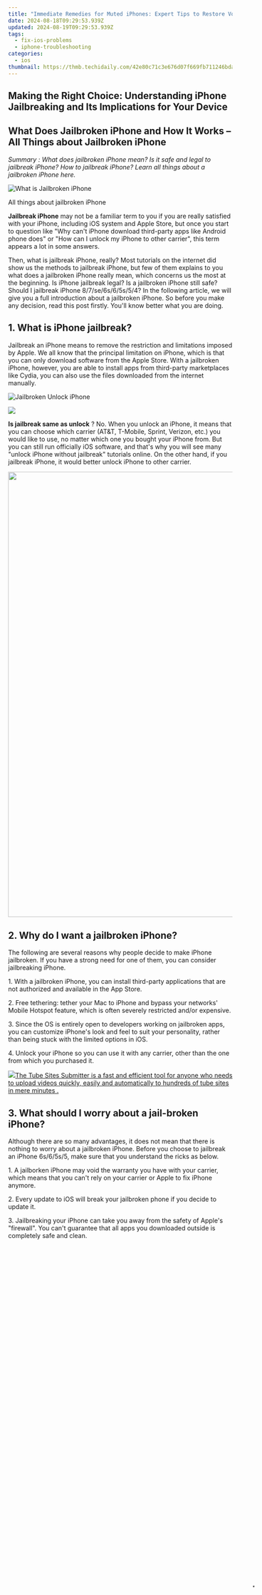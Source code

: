 ```yaml
---
title: "Immediate Remedies for Muted iPhones: Expert Tips to Restore Volume Fast!"
date: 2024-08-18T09:29:53.939Z
updated: 2024-08-19T09:29:53.939Z
tags:
  - fix-ios-problems
  - iphone-troubleshooting
categories:
  - ios
thumbnail: https://thmb.techidaily.com/42e80c71c3e676d07f669fb711246bda708f83a958555a8cf5d9869ea65371d4.jpg
---
```


## Making the Right Choice: Understanding iPhone Jailbreaking and Its Implications for Your Device

## What Does Jailbroken iPhone and How It Works – All Things about Jailbroken iPhone

_Summary : What does jailbroken iPhone mean? Is it safe and legal to jailbreak iPhone? How to jailbreak iPhone? Learn all things about a jailbroken iPhone here._

![What is Jailbroken iPhone](https://www.aiseesoft.com/images/ios-system-recovery/what-is-jailbroken-iphone.jpg)

All things about jailbroken iPhone

**Jailbreak iPhone** may not be a familiar term to you if you are really satisfied with your iPhone, including iOS system and Apple Store, but once you start to question like "Why can't iPhone download third-party apps like Android phone does" or "How can I unlock my iPhone to other carrier", this term appears a lot in some answers.

 Then, what is jailbreak iPhone, really? Most tutorials on the internet did show us the methods to jailbreak iPhone, but few of them explains to you what does a jailbroken iPhone really mean, which concerns us the most at the beginning. Is iPhone jailbreak legal? Is a jailbroken iPhone still safe? Should I jailbreak iPhone 8/7/se/6s/6/5s/5/4? In the following article, we will give you a full introduction about a jailbroken iPhone. So before you make any decision, read this post firstly. You'll know better what you are doing.

## 1\. What is iPhone jailbreak?

 Jailbreak an iPhone means to remove the restriction and limitations imposed by Apple. We all know that the principal limitation on iPhone, which is that you can only download software from the Apple Store. With a jailbroken iPhone, however, you are able to install apps from third-party marketplaces like Cydia, you can also use the files downloaded from the internet manually.

![Jailbroken Unlock iPhone](https://www.aiseesoft.com/images/ios-system-recovery/jailbroken-unlock-iphone.jpg)
<!-- affiliate ads begin -->
<a href="https://shop.mondly.com/affiliate.php?ACCOUNT=ATISTUDI&AFFILIATE=108875&PATH=https%3A%2F%2Fwww.mondly.com%3FAFFILIATE%3D108875%26RESOURCE%3D%2BEducational%2B970x90%2B"><img src="https://secure.avangate.com/images/merchant/69c418c33ec2e1a4267fa9bb77fa1428/educational-970x90.gif" border="0"></a>
<!-- affiliate ads end -->

**Is jailbreak same as unlock** ? No. When you unlock an iPhone, it means that you can choose which carrier (AT&T, T-Mobile, Sprint, Verizon, etc.) you would like to use, no matter which one you bought your iPhone from. But you can still run officially iOS software, and that's why you will see many "unlock iPhone without jailbreak" tutorials online. On the other hand, if you jailbreak iPhone, it would better unlock iPhone to other carrier.

<!-- affiliate ads begin -->
<a href="https://funwhole.sjv.io/c/5597632/1702887/17189" target="_top" id="1702887"><img src="//a.impactradius-go.com/display-ad/17189-1702887" border="0" alt="" width="1000" height="1000"/></a><img height="0" width="0" src="https://imp.pxf.io/i/5597632/1702887/17189" style="position:absolute;visibility:hidden;" border="0" />
<!-- affiliate ads end -->
## 2\. Why do I want a jailbroken iPhone?

 The following are several reasons why people decide to make iPhone jailbroken. If you have a strong need for one of them, you can consider jailbreaking iPhone.

 1\. With a jailbroken iPhone, you can install third-party applications that are not authorized and available in the App Store.

 2\. Free tethering: tether your Mac to iPhone and bypass your networks' Mobile Hotspot feature, which is often severely restricted and/or expensive.

 3\. Since the OS is entirely open to developers working on jailbroken apps, you can customize iPhone's look and feel to suit your personality, rather than being stuck with the limited options in iOS.

 4\. Unlock your iPhone so you can use it with any carrier, other than the one from which you purchased it.

<!-- affiliate ads begin -->
<a href="https://secure.2checkout.com/order/checkout.php?PRODS=4531356&QTY=1&AFFILIATE=108875&CART=1"><img src="https://secure.avangate.com/images/merchant/8fdd149fcaa7058caccc9c4ad5b0d89a/products/tss-box.JPG" border="0">The Tube Sites Submitter is a fast and efficient tool for anyone who needs to upload videos quickly, easily and automatically to hundreds of tube sites in mere minutes . </a>
<!-- affiliate ads end -->
## 3\. What should I worry about a jail-broken iPhone?

 Although there are so many advantages, it does not mean that there is nothing to worry about a jailbroken iPhone. Before you choose to jailbreak an iPhone 6s/6/5s/5, make sure that you understand the ricks as below.

 1\. A jailborken iPhone may void the warranty you have with your carrier, which means that you can't rely on your carrier or Apple to fix iPhone anymore.

 2\. Every update to iOS will break your jailbroken phone if you decide to update it.

 3\. Jailbreaking your iPhone can take you away from the safety of Apple's "firewall". You can't guarantee that all apps you downloaded outside is completely safe and clean.

<!-- affiliate ads begin -->
<span id="1793213">
					<video width="1080" height="1620" style="cursor:pointer"
           poster="//a.impactradius-go.com/display-clicktoplayimage/1793213.jpeg"
           onclick="if(!this.playClicked){this.play();this.setAttribute('controls',true);this.playClicked=true;}">
	   <source src="//a.impactradius-go.com/display-ad/19135-1793213">
	   <img src="//a.impactradius-go.com/display-clicktoplayimage/1793213.jpeg" style="border: none; height: 100%; width: 100%; object-fit: contain">
	</video>
	<div style="width:1080px;text-align:center"><a href="javascript:window.open(decodeURIComponent('https%3A%2F%2Ftinyland.pxf.io%2Fc%2F5597632%2F1793213%2F19135'), '_blank');void(0);">Click here</a></div>
</span>
<img height="0" width="0" src="https://imp.pxf.io/i/5597632/1793213/19135" style="position:absolute;visibility:hidden;" border="0" />
<!-- affiliate ads end -->
## 4\. Is jailbreaking iPhone legal?

 The legality of jailbreaking your iPhone, iPod, iPad, etc., sometimes changes as new laws are placed. It's also not the same in every country. But in general,**it is not illegal** .

![Jailbreak iPhone Legal](https://www.aiseesoft.com/images/ios-system-recovery/jailbreak-iphone-legally.jpg)
<!-- affiliate ads begin -->
<a href="https://united.elfm.net/c/5597632/748964/4704" target="_top" id="748964"><img src="//a.impactradius-go.com/display-ad/4704-748964" border="0" alt="" width="300" height="250"/></a><img height="0" width="0" src="https://united.elfm.net/i/5597632/748964/4704" style="position:absolute;visibility:hidden;" border="0" />
<!-- affiliate ads end -->

 It's easy to see why you might think that jailbreaking is illegal. While most of the things you can do with a jailbroken iPhone are harmless, you can use it for bad, like getting paid apps for free. Even a few years ago, there was a jailbreak app that let you download pirated copies of paid iPhone apps. That is why Apple official strongly suggest you not to do. But even you did this, it doesn't mean you are committing a crime.

<!-- affiliate ads begin -->
<a href="https://sentrypc.7eer.net/c/5597632/398453/3022" target="_top" id="398453"><img src="//a.impactradius-go.com/display-ad/3022-398453" border="0" alt="www.sentrypc.com" width="580" height="400"/></a><img height="0" width="0" src="https://sentrypc.7eer.net/i/5597632/398453/3022" style="position:absolute;visibility:hidden;" border="0" />
<!-- affiliate ads end -->
## 5\. How to jailbreak iPhone?

 If you have made up your mind to make your iPhone 6s/6/5s/5 jailbroken, you can follow the steps below to jailbreak iPhone.

 1\. When it comes to jailbreaking your iPhone, it's always best to backup iPhone while you can. As we said before, jailbreak is a rather risky process, you never know what will happen.

 2\. The jailbreaking process can vary a lot with different iPhone models and iOS versions. Therefore, confirm the iOS version and model on your device, and choose jailbreak tools accordingly.

 3\. Start the jailbreak process. Most jailbreak is a bit complicated, you can follow the instructions to learn[how to jailbreak iPhone](https://tools.techidaily.com/) .

 4\. After you get a jailbroken iPhone, take the time to restore all your precious data back onto your iOS device, and then you can do the victory dance!

## 5\. How to jailbreak iPhone?

 If you have made up your mind to make your iPhone 6s/6/5s/5 jailbroken, you can follow the steps below to jailbreak iPhone.

![How to Jailbreak iPhone](https://www.aiseesoft.com/images/ios-system-recovery/how-to-jailbreak-iphone.jpg)

 1\. When it comes to jailbreaking your iPhone, it's always best to backup iPhone while you can. As we said before, jailbreak is a rather risky process, you never know what will happen.

 2\. The jailbreaking process can vary a lot with different iPhone models and iOS versions. Therefore, confirm the iOS version and model on your device, and choose jailbreak tools accordingly.

 3\. Start the jailbreak process. Most jailbreak is a bit complicated, you can follow the instructions to learn how to jailbreak iPhone.

 4\. After you get a jailbroken iPhone, take the time to restore all your precious data back onto your iOS device, and then you can do the victory dance!

## 6\. I don't like my jailbroken iPhone, can I unjailbreak it?

 Since jailbreaking can cause performance issues and lose your chance to update iOS system, some of you might start to consider getting iPhone back to unjailbreak state. Is this possible? Of course. There are actually quite a few methods you can use to unjailbreak iPhone. Here is the informative article you can learn to[unjailbreak iPhone](https://tools.techidaily.com/) .

 In this article, we mainly introduce you all things you should know about jailbroken iPhone. Still have more questions? Feel free to leave your comments down below.

What do you think of this post?

* [1](https://tools.techidaily.com/)
* [2](https://tools.techidaily.com/)
* [3](https://tools.techidaily.com/)
* [4](https://tools.techidaily.com/)
* [5](https://tools.techidaily.com/)

Excellent

Rating: 4.8 / 5 (based on 102 votes)

[author picture](https://www.aiseesoft.com/images/author/louisa.png) ](https://tools.techidaily.com/)

 May 31, 2018 12:12 / Updated by[Louisa White](https://tools.techidaily.com/) to[Fix iOS Problems](https://tools.techidaily.com/)

<ins class="adsbygoogle"
     style="display:block"
     data-ad-format="autorelaxed"
     data-ad-client="ca-pub-7571918770474297"
     data-ad-slot="1223367746"></ins>



<ins class="adsbygoogle"
     style="display:block"
     data-ad-client="ca-pub-7571918770474297"
     data-ad-slot="8358498916"
     data-ad-format="auto"
     data-full-width-responsive="true"></ins>

<span class="atpl-alsoreadstyle">Also read:</span>
<div><ul>
<li><a href="https://vp-tips.techidaily.com/new-2024-approved-boost-iphone-photographic-finesse-with-essential-additions/"><u>[New] 2024 Approved  Boost iPhone Photographic Finesse with Essential Additions</u></a></li>
<li><a href="https://remote-screen-capture.techidaily.com/new-2024-approved-top-5-xbox-external-hard-drive-you-can-find/"><u>[New] 2024 Approved  Top 5 Xbox External Hard Drive You Can Find</u></a></li>
<li><a href="https://instagram-video-recordings.techidaily.com/new-flipping-the-script-on-instagrams-video-content-for-2024/"><u>[New] Flipping the Script on Instagram's Video Content for 2024</u></a></li>
<li><a href="https://youtube-stream.techidaily.com/new-fortune-on-screen-achieving-youtube-earnings-unlinked-from-ads/"><u>[New] Fortune on Screen  Achieving YouTube Earnings Unlinked From Ads</u></a></li>
<li><a href="https://facebook-video-footage.techidaily.com/new-mastering-creativity-top-10-yt-reaction-hacks/"><u>[New] Mastering Creativity  Top 10 YT Reaction Hacks</u></a></li>
<li><a href="https://instagram-video-recordings.techidaily.com/updated-in-2024-instagram-savings-straightforward-and-diversified-methods-unveiled/"><u>[Updated] In 2024, Instagram Savings  Straightforward & Diversified Methods Unveiled</u></a></li>
<li><a href="https://screen-activity-recording.techidaily.com/updated-screencast-o-matic-review-everything-you-need-to-know-for-2024/"><u>[Updated] Screencast-O-Matic Review  Everything You Need To Know for 2024</u></a></li>
<li><a href="https://vp-tips.techidaily.com/updated-superior-extra-memory-solution-for-sony-a7c-for-2024/"><u>[Updated] Superior Extra Memory Solution for Sony A7C for 2024</u></a></li>
<li><a href="https://some-tips.techidaily.com/updated-the-essence-of-style-in-ae-title-design/"><u>[Updated] The Essence of Style in AE Title Design</u></a></li>
<li><a href="https://facebook-videos.techidaily.com/updated-the-inverse-photo-journey-through-facebooks-vast-web/"><u>[Updated] The Inverse Photo Journey Through Facebook’s Vast Web</u></a></li>
<li><a href="https://youtube-docs.techidaily.com/ed-youtube-shorts-templates-understanding-the-fundamentals-for-2024/"><u>[Updated] YouTube Shorts Templates  Understanding the Fundamentals for 2024</u></a></li>
<li><a href="https://os-tips.techidaily.com/complete-guide-retrieving-lost-information-from-your-iphones-sd-card/"><u>Complete Guide: Retrieving Lost Information From Your iPhone's SD Card</u></a></li>
<li><a href="https://os-tips.techidaily.com/complete-imyfone-d-back-overview-tips-benefits-and-user-experience/"><u>Complete IMyFone D-Back Overview – Tips, Benefits, & User Experience</u></a></li>
<li><a href="https://os-tips.techidaily.com/complete-step-by-step-guide-how-to-safely-restore-your-iphone-without-losing-any-data/"><u>Complete Step-by-Step Guide: How to Safely Restore Your iPhone Without Losing Any Data</u></a></li>
<li><a href="https://os-tips.techidaily.com/comprehensive-tutorial-on-retrieving-bookmarks-in-safari-after-itunes-restoration/"><u>Comprehensive Tutorial on Retrieving Bookmarks in Safari After iTunes Restoration</u></a></li>
<li><a href="https://os-tips.techidaily.com/default-methods-to-retrieve-accidentally-deleted-facebook-messenger-conversations-a-step-by-step-guide/"><u>Default Methods to Retrieve Accidentally Deleted Facebook Messenger Conversations: A Step-by-Step Guide</u></a></li>
<li><a href="https://os-tips.techidaily.com/1723620268460-discover-the-best-iphone-file-recovery-tools-retrieve-your-accidentally-deleted-data-in-just-5-steps/"><u>Discover the Best iPhone File Recovery Tools - Retrieve Your Accidentally Deleted Data in Just 5 Steps</u></a></li>
<li><a href="https://os-tips.techidaily.com/discover-the-best-iphone-file-recovery-tools-retrieve-your-accidentally-deleted-data-in-just-5-steps/"><u>Discover the Best iPhone File Recovery Tools - Retrieve Your Accidentally Deleted Data in Just 5 Steps!</u></a></li>
<li><a href="https://os-tips.techidaily.com/easy-tips-to-retrieve-accidentally-deleted-photos-from-ios-and-android-smartphones/"><u>Easy Tips to Retrieve Accidentally Deleted Photos From iOS and Android Smartphones</u></a></li>
<li><a href="https://os-tips.techidaily.com/finding-ways-to-retrieve-lost-phone-numbers-from-your-iphone-even-without-a-previous-copy/"><u>Finding Ways to Retrieve Lost Phone Numbers From Your iPhone, Even without a Previous Copy</u></a></li>
<li><a href="https://facebook-video-recording.techidaily.com/from-periscope-to-pro-livestreaming-basics-for-ios-and-android-for-2024/"><u>From Periscope to Pro  Livestreaming Basics for iOS and Android for 2024</u></a></li>
<li><a href="https://android-frp.techidaily.com/how-to-bypass-google-frp-lock-from-oppo-a79-5g-devices-by-drfone-android/"><u>How to Bypass Google FRP Lock from Oppo A79 5G Devices</u></a></li>
<li><a href="https://os-tips.techidaily.com/how-to-recover-lost-songs-from-your-iphone-a-no-backup-guide/"><u>How to Recover Lost Songs From Your iPhone: A No-Backup Guide</u></a></li>
<li><a href="https://os-tips.techidaily.com/how-to-rescue-deleted-phone-numbers-effective-strategies-for-retrieving-iphone-contact-information/"><u>How to Rescue Deleted Phone Numbers: Effective Strategies for Retrieving iPhone Contact Information</u></a></li>
<li><a href="https://os-tips.techidaily.com/how-to-retrieve-lost-sms-conversations-a-guide-to-restoring-deleted-texts/"><u>How To Retrieve Lost SMS Conversations: A Guide To Restoring Deleted Texts</u></a></li>
<li><a href="https://android-transfer.techidaily.com/how-to-use-phone-clone-to-migrate-your-vivo-v27-data-drfone-by-drfone-transfer-from-android-transfer-from-android/"><u>How to Use Phone Clone to Migrate Your Vivo V27 Data? | Dr.fone</u></a></li>
<li><a href="https://android-frp.techidaily.com/in-2024-about-realme-gt-neo-5-se-frp-bypass-by-drfone-android/"><u>In 2024, About Realme GT Neo 5 SE FRP Bypass</u></a></li>
<li><a href="https://location-social.techidaily.com/in-2024-how-to-change-your-samsung-galaxy-f14-5g-location-on-twitter-drfone-by-drfone-virtual-android/"><u>In 2024, How to Change your Samsung Galaxy F14 5G Location on Twitter | Dr.fone</u></a></li>
<li><a href="https://instagram-clips.techidaily.com/in-2024-tap-into-instagrams-secret-stash-of-free-filters-with-search/"><u>In 2024, Tap Into Instagram’s Secret Stash of Free Filters with Search</u></a></li>
<li><a href="https://facebook-video-share.techidaily.com/in-2024-youtube-audio-made-simple-for-imovie-editors/"><u>In 2024, YouTube Audio, Made Simple for iMovie Editors</u></a></li>
<li><a href="https://os-tips.techidaily.com/itunes-file-rescue-techniques-how-to-retrieve-lost-ios-content-from-your-backups/"><u>ITunes File Rescue Techniques: How to Retrieve Lost iOS Content From Your Backups</u></a></li>
<li><a href="https://tech-revival.techidaily.com/master-the-internet-realm-perplexity-ai-the-premiere-tool-for-supercharged-google-queries/"><u>Master the Internet Realm: Perplexity AI, the Premiere Tool for Supercharged Google Queries</u></a></li>
<li><a href="https://os-tips.techidaily.com/maximize-your-imessages-top-tips-for-secure-backups-and-must-have-utilities-on-ios-devices/"><u>Maximize Your iMessages: Top Tips for Secure Backups and Must-Have Utilities on iOS Devices</u></a></li>
<li><a href="https://os-tips.techidaily.com/1723620271210-missing-from-my-phone-recover-vanished-iphone-pictures-fast/"><u>Missing From My Phone: Recover Vanished iPhone Pictures Fast!</u></a></li>
<li><a href="https://ai-video-translation.techidaily.com/new-how-to-translate-audiovideo-content-from-spanish-to-english-and-vice-versa/"><u>New How to Translate Audio/Video Content From Spanish to English and Vice Versa?</u></a></li>
<li><a href="https://ai-video-apps.techidaily.com/new-in-2024-make-a-fake-face-online-for-free-top-rated-tools/"><u>New In 2024, Make a Fake Face Online for Free Top Rated Tools</u></a></li>
<li><a href="https://os-tips.techidaily.com/offline-and-online-solutions-for-retrieving-lost-instagram-dms-on-your-phone-complete-tutorial/"><u>Offline & Online Solutions for Retrieving Lost Instagram DMs on Your Phone - Complete Tutorial</u></a></li>
<li><a href="https://win11-tips.techidaily.com/overcoming-mspm-setup-obstacles-in-windows-vista/"><u>Overcoming MSPM Setup Obstacles in Windows Vista</u></a></li>
<li><a href="https://os-tips.techidaily.com/recover-lost-iphone-applications-quickly-the-ultimate-troubleshooting-guide/"><u>Recover Lost iPhone Applications Quickly – The Ultimate Troubleshooting Guide</u></a></li>
<li><a href="https://os-tips.techidaily.com/recover-lost-or-hidden-conversations-three-methods-for-restoring-deleted-facebook-messenger-messages-on-iphone/"><u>Recover Lost or Hidden Conversations: Three Methods for Restoring Deleted Facebook Messenger Messages on iPhone</u></a></li>
<li><a href="https://os-tips.techidaily.com/recovering-lost-messages-a-guide-to-retrieving-deleted-text-conversations/"><u>Recovering Lost Messages: A Guide to Retrieving Deleted Text Conversations</u></a></li>
<li><a href="https://os-tips.techidaily.com/rescue-your-lost-iphone-videos-a-step-by-step-guide-to-data-recovery/"><u>Rescue Your Lost iPhone Videos: A Step-by-Step Guide to Data Recovery</u></a></li>
<li><a href="https://win-blog.techidaily.com/resolved-monster-hunter-rise-wont-start-issue/"><u>Resolved: Monster Hunter Rise Won't Start Issue</u></a></li>
<li><a href="https://os-tips.techidaily.com/restoring-lost-information-from-your-iphone-expert-guide-and-tips/"><u>Restoring Lost Information From Your iPhone: Expert Guide and Tips</u></a></li>
<li><a href="https://os-tips.techidaily.com/restoring-lost-iphone-messages-through-itunes-expert-tips-and-tricks/"><u>Restoring Lost iPhone Messages Through iTunes: Expert Tips & Tricks</u></a></li>
<li><a href="https://os-tips.techidaily.com/retrieving-accidentally-deleted-photos-on-your-ipod-touch-effective-strategies-and-tools/"><u>Retrieving Accidentally Deleted Photos on Your iPod Touch – Effective Strategies and Tools</u></a></li>
<li><a href="https://os-tips.techidaily.com/retrieving-lost-messages-essential-techniques-for-sms-recovery-on-your-device/"><u>Retrieving Lost Messages: Essential Techniques for SMS Recovery on Your Device</u></a></li>
<li><a href="https://os-tips.techidaily.com/reviving-your-vanished-connections-a-step-by-step-guide-post-iphone-update-or-jailbreak/"><u>Reviving Your Vanished Connections: A Step-by-Step Guide Post-iPhone Update or Jailbreak</u></a></li>
<li><a href="https://fix-guide.techidaily.com/samsung-galaxy-a15-4g-camera-not-working-unexpected-error-fix-it-now-drfone-by-drfone-fix-android-problems-fix-android-problems/"><u>Samsung Galaxy A15 4G Camera Not Working Unexpected Error? Fix It Now | Dr.fone</u></a></li>
<li><a href="https://os-tips.techidaily.com/saving-your-iphone-from-water-woes-top-3-techniques/"><u>Saving Your iPhone From Water Woes: Top 3 Techniques</u></a></li>
<li><a href="https://win-howtos.techidaily.com/steam-store-loading-problems-heres-how-to-fix-them-easily/"><u>Steam Store Loading Problems? Here's How to Fix Them Easily</u></a></li>
<li><a href="https://os-tips.techidaily.com/step-by-step-tutorial-restoring-deleted-photos-from-icloud-photo-streams-efficiently/"><u>Step-by-Step Tutorial: Restoring Deleted Photos From iCloud Photo Streams Efficiently</u></a></li>
<li><a href="https://os-tips.techidaily.com/step-by-step-tutorial-restoring-your-ios-device-without-upgrading-software/"><u>Step-by-Step Tutorial: Restoring Your iOS Device Without Upgrading Software</u></a></li>
<li><a href="https://youtube-web.techidaily.com/red-titling-techniques-for-impactful-youtube-channels-for-2024/"><u>Tailored Titling Techniques for Impactful YouTube Channels for 2024</u></a></li>
<li><a href="https://os-tips.techidaily.com/the-ultimate-guide-to-free-iphone-number-retrieval-tools-ranking-the-top-5/"><u>The Ultimate Guide to FREE iPhone Number Retrieval Tools - Ranking the Top 5</u></a></li>
<li><a href="https://os-tips.techidaily.com/the-ultimate-top-8-messaging-app-restoration-tools-best-free-and-paid-options-for-iphone-and-android/"><u>The Ultimate Top 8 Messaging App Restoration Tools: Best Free and Paid Options for iPhone & Android</u></a></li>
<li><a href="https://screen-mirror.techidaily.com/top-10-airplay-apps-in-samsung-galaxy-s23-fe-for-streaming-drfone-by-drfone-android/"><u>Top 10 AirPlay Apps in Samsung Galaxy S23 FE for Streaming | Dr.fone</u></a></li>
<li><a href="https://facebook-videos.techidaily.com/transitioning-gaming-sessions-xbox-live-to-fb-live-for-2024/"><u>Transitioning Gaming Sessions  Xbox Live to FB Live for 2024</u></a></li>
<li><a href="https://os-tips.techidaily.com/ultimate-guide-resolving-iphones-persistent-headphones-trouble/"><u>Ultimate Guide: Resolving iPhone's Persistent Headphones Trouble</u></a></li>
<li><a href="https://os-tips.techidaily.com/unlocking-cross-device-connectivity-easy-steps-to-view-icloud-photos-and-files-everywhere/"><u>Unlocking Cross-Device Connectivity: Easy Steps to View iCloud Photos and Files Everywhere</u></a></li>
<li><a href="https://some-guidance.techidaily.com/unlocking-spotify-promotion-potential-for-2024/"><u>Unlocking Spotify Promotion Potential for 2024</u></a></li>
</ul></div>
